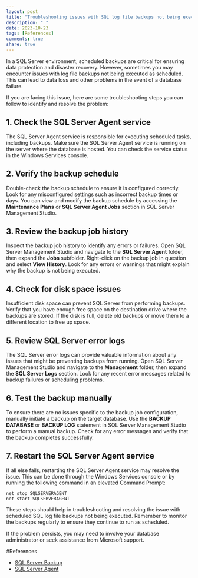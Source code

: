```yaml
---
layout: post
title: "Troubleshooting issues with SQL log file backups not being executed as scheduled"
description: " "
date: 2023-10-23
tags: [References]
comments: true
share: true
---
```


In a SQL Server environment, scheduled backups are critical for ensuring data protection and disaster recovery. However, sometimes you may encounter issues with log file backups not being executed as scheduled. This can lead to data loss and other problems in the event of a database failure.

If you are facing this issue, here are some troubleshooting steps you can follow to identify and resolve the problem:

## 1. Check the SQL Server Agent service

The SQL Server Agent service is responsible for executing scheduled tasks, including backups. Make sure the SQL Server Agent service is running on the server where the database is hosted. You can check the service status in the Windows Services console.

## 2. Verify the backup schedule

Double-check the backup schedule to ensure it is configured correctly. Look for any misconfigured settings such as incorrect backup times or days. You can view and modify the backup schedule by accessing the **Maintenance Plans** or **SQL Server Agent Jobs** section in SQL Server Management Studio.

## 3. Review the backup job history

Inspect the backup job history to identify any errors or failures. Open SQL Server Management Studio and navigate to the **SQL Server Agent** folder, then expand the **Jobs** subfolder. Right-click on the backup job in question and select **View History**. Look for any errors or warnings that might explain why the backup is not being executed.

## 4. Check for disk space issues

Insufficient disk space can prevent SQL Server from performing backups. Verify that you have enough free space on the destination drive where the backups are stored. If the disk is full, delete old backups or move them to a different location to free up space.

## 5. Review SQL Server error logs

The SQL Server error logs can provide valuable information about any issues that might be preventing backups from running. Open SQL Server Management Studio and navigate to the **Management** folder, then expand the **SQL Server Logs** section. Look for any recent error messages related to backup failures or scheduling problems.

## 6. Test the backup manually

To ensure there are no issues specific to the backup job configuration, manually initiate a backup on the target database. Use the **BACKUP DATABASE** or **BACKUP LOG** statement in SQL Server Management Studio to perform a manual backup. Check for any error messages and verify that the backup completes successfully.

## 7. Restart the SQL Server Agent service

If all else fails, restarting the SQL Server Agent service may resolve the issue. This can be done through the Windows Services console or by running the following command in an elevated Command Prompt:

```
net stop SQLSERVERAGENT
net start SQLSERVERAGENT
```

These steps should help in troubleshooting and resolving the issue with scheduled SQL log file backups not being executed. Remember to monitor the backups regularly to ensure they continue to run as scheduled.

If the problem persists, you may need to involve your database administrator or seek assistance from Microsoft support.

#References
- [SQL Server Backup](https://docs.microsoft.com/en-us/sql/relational-databases/backup-restore/sql-server-backup-and-restore?view=sql-server-ver15)
- [SQL Server Agent](https://docs.microsoft.com/en-us/sql/ssms/agent/sql-server-agent?view=sql-server-ver15)